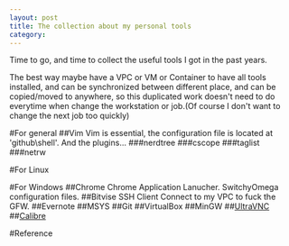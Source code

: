 ```yaml
---
layout: post
title: The collection about my personal tools
category: 
---
```

Time to go, and time to collect the useful tools I got in the past years.

The best way maybe have a VPC or VM or Container to have all tools installed, and can be synchronized between different place, and can be copied/moved to anywhere, so this duplicated work doesn't need to do everytime when change the workstation or job.(Of course I don't want to change the next job too quickly)

#For general
##Vim
Vim is essential, the configuration file is located at 'github\shell'.
And the plugins...
###nerdtree
###cscope
###taglist
###netrw

#For Linux

#For Windows
##Chrome
Chrome Application Lanucher.
SwitchyOmega configuration files.
##Bitvise SSH Client
Connect to my VPC to fuck the GFW.
##Evernote
##MSYS
##Git
##VirtualBox
##MinGW
##[UltraVNC](http://www.uvnc.com/)
##[Calibre](http://calibre-ebook.com/)

#Reference

